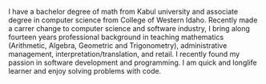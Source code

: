 I have a bachelor degree of math from Kabul university and associate degree in computer science from College of Western Idaho.
Recently made a carrer change to computer science and software industry, I bring along fourteen years professional 
background in teaching mathematics (Arithmetic, Algebra, Geometric and Trigonometry), administrative management, interpretation/translation, and retail. I recently found my passion in software development and programming. I am quick and longlife learner and enjoy solving problems with code.
